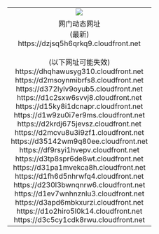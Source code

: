 ﻿<table>
  <tr></tr>
  <tr><td colspan=2 align=center><img src="https://dzjsq5h6qrkq9.cloudfront.net/Up/oGate.jpg" /></td></tr>
  <tr><td colspan=2 align=center>网门动态网址<br/>(最新)
<br>https://dzjsq5h6qrkq9.cloudfront.net
<br/><br/>(以下网址可能失效)
<br>https://dhqhawusyg310.cloudfront.net
<br>https://d2msoynmibrfs8.cloudfront.net
<br>https://d372lylv9oyub5.cloudfront.net
<br>https://d1c2sxw6svvj8.cloudfront.net
<br>https://d15ky8i1dcnapr.cloudfront.net
<br>https://d1w9zu0i7er9ms.cloudfront.net
<br>https://d2krdj675jevsz.cloudfront.net
<br>https://d2mcvu8u3i9zf1.cloudfront.net
<br>https://d35142wm9q80ee.cloudfront.net
<br>https://df9rsyi1hvepv.cloudfront.net
<br>https://d3tp8spr6de8wt.cloudfront.net
<br>https://d31pa1mvekca8h.cloudfront.net
<br>https://d1fh6d5nhrwfq4.cloudfront.net
<br>https://d230l3bwnqnrw6.cloudfront.net
<br>https://d1ev7wnhnznlu3.cloudfront.net
<br>https://d3apd6mbkxurzi.cloudfront.net
<br>https://d1o2hiro5l0k14.cloudfront.net
<br>https://d3c5cy1cdk8rwu.cloudfront.net
    </td>
  </tr>
</table>
